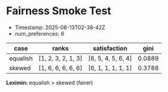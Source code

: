 # Fairness Smoke Test

- Timestamp: 2025-08-13T02-38-42Z
- num_preferences: 6

| case     | ranks                 | satisfaction               | gini   |
|----------|-----------------------|----------------------------|--------|
| equalish | [1, 2, 3, 2, 1, 3]    | [6, 5, 4, 5, 6, 4]         | 0.0889 |
| skewed   | [1, 6, 6, 6, 6, 6]    | [6, 1, 1, 1, 1, 1]         | 0.3788 |

**Leximin:** equalish > skewed (fairer)
